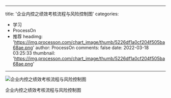 
---
title: '企业内控之绩效考核流程与风险控制图'
categories: 
 - 学习
 - ProcessOn
 - 推荐
headimg: 'https://img.processon.com/chart_image/thumb/5226df1a0cf204f505ba68ae.png'
author: ProcessOn
comments: false
date: 2022-03-18 03:25:33
thumbnail: 'https://img.processon.com/chart_image/thumb/5226df1a0cf204f505ba68ae.png'
---

<div>   
<img class="thumb" alt="企业内控之绩效考核流程与风险控制图" src="https://img.processon.com/chart_image/thumb/5226df1a0cf204f505ba68ae.png" referrerpolicy="no-referrer">
<p>企业内控之绩效考核流程与风险控制图</p>  
</div>
            